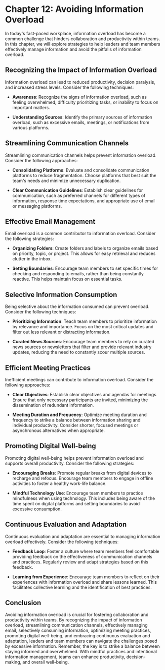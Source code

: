 Chapter 12: Avoiding Information Overload
=========================================

In today's fast-paced workplace, information overload has become a common challenge that hinders collaboration and productivity within teams. In this chapter, we will explore strategies to help leaders and team members effectively manage information and avoid the pitfalls of information overload.

**Recognizing the Impact of Information Overload**
--------------------------------------------------

Information overload can lead to reduced productivity, decision paralysis, and increased stress levels. Consider the following techniques:

* **Awareness**: Recognize the signs of information overload, such as feeling overwhelmed, difficulty prioritizing tasks, or inability to focus on important matters.

* **Understanding Sources**: Identify the primary sources of information overload, such as excessive emails, meetings, or notifications from various platforms.

**Streamlining Communication Channels**
---------------------------------------

Streamlining communication channels helps prevent information overload. Consider the following approaches:

* **Consolidating Platforms**: Evaluate and consolidate communication platforms to reduce fragmentation. Choose platforms that best suit the team's needs and minimize unnecessary duplication.

* **Clear Communication Guidelines**: Establish clear guidelines for communication, such as preferred channels for different types of information, response time expectations, and appropriate use of email or messaging platforms.

**Effective Email Management**
------------------------------

Email overload is a common contributor to information overload. Consider the following strategies:

* **Organizing Folders**: Create folders and labels to organize emails based on priority, topic, or project. This allows for easy retrieval and reduces clutter in the inbox.

* **Setting Boundaries**: Encourage team members to set specific times for checking and responding to emails, rather than being constantly reactive. This helps maintain focus on essential tasks.

**Selective Information Consumption**
-------------------------------------

Being selective about the information consumed can prevent overload. Consider the following techniques:

* **Prioritizing Information**: Teach team members to prioritize information by relevance and importance. Focus on the most critical updates and filter out less relevant or distracting information.

* **Curated News Sources**: Encourage team members to rely on curated news sources or newsletters that filter and provide relevant industry updates, reducing the need to constantly scour multiple sources.

**Efficient Meeting Practices**
-------------------------------

Inefficient meetings can contribute to information overload. Consider the following approaches:

* **Clear Objectives**: Establish clear objectives and agendas for meetings. Ensure that only necessary participants are invited, minimizing the dissemination of redundant information.

* **Meeting Duration and Frequency**: Optimize meeting duration and frequency to strike a balance between information sharing and individual productivity. Consider shorter, focused meetings or asynchronous alternatives when appropriate.

**Promoting Digital Well-being**
--------------------------------

Promoting digital well-being helps prevent information overload and supports overall productivity. Consider the following strategies:

* **Encouraging Breaks**: Promote regular breaks from digital devices to recharge and refocus. Encourage team members to engage in offline activities to foster a healthy work-life balance.

* **Mindful Technology Use**: Encourage team members to practice mindfulness when using technology. This includes being aware of the time spent on digital platforms and setting boundaries to avoid excessive consumption.

**Continuous Evaluation and Adaptation**
----------------------------------------

Continuous evaluation and adaptation are essential to managing information overload effectively. Consider the following techniques:

* **Feedback Loop**: Foster a culture where team members feel comfortable providing feedback on the effectiveness of communication channels and practices. Regularly review and adapt strategies based on this feedback.

* **Learning from Experience**: Encourage team members to reflect on their experiences with information overload and share lessons learned. This facilitates collective learning and the identification of best practices.

**Conclusion**
--------------

Avoiding information overload is crucial for fostering collaboration and productivity within teams. By recognizing the impact of information overload, streamlining communication channels, effectively managing email, selectively consuming information, optimizing meeting practices, promoting digital well-being, and embracing continuous evaluation and adaptation, leaders and team members can navigate the challenges posed by excessive information. Remember, the key is to strike a balance between staying informed and overwhelmed. With mindful practices and intentional information management, teams can enhance productivity, decision-making, and overall well-being.
